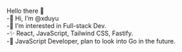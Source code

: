 Hello there 👋 </br>
-👋 Hi, I’m @xduyu  </br> 
-👀 I’m interested in Full-stack Dev.  </br>
-✨ React, JavaScript, Tailwind CSS, Fastify.  </br>
-🌴 JavaScript Developer, plan to look into Go in the future. 
